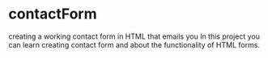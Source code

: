 # contactForm
creating a working contact form in HTML that emails you
In this project you can learn creating contact form and about the functionality of HTML forms.
